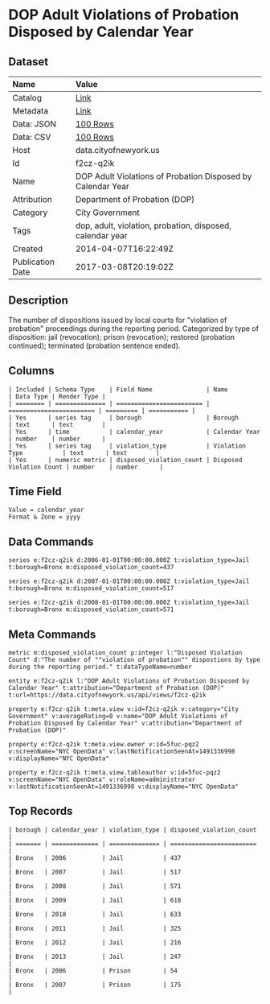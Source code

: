 # DOP Adult Violations of Probation Disposed by Calendar Year

## Dataset

| Name | Value |
| :--- | :---- |
| Catalog | [Link](https://catalog.data.gov/dataset/dop-adult-violations-of-probation-disposed-by-calendar-year-d9e0b) |
| Metadata | [Link](https://data.cityofnewyork.us/api/views/f2cz-q2ik) |
| Data: JSON | [100 Rows](https://data.cityofnewyork.us/api/views/f2cz-q2ik/rows.json?max_rows=100) |
| Data: CSV | [100 Rows](https://data.cityofnewyork.us/api/views/f2cz-q2ik/rows.csv?max_rows=100) |
| Host | data.cityofnewyork.us |
| Id | f2cz-q2ik |
| Name | DOP Adult Violations of Probation Disposed by Calendar Year |
| Attribution | Department of Probation (DOP) |
| Category | City Government |
| Tags | dop, adult, violation, probation, disposed, calendar year |
| Created | 2014-04-07T16:22:49Z |
| Publication Date | 2017-03-08T20:19:02Z |

## Description

The number of dispositions issued by local courts for "violation of probation" proceedings during the reporting period.  Categorized by type of disposition: jail (revocation); prison (revocation); restored (probation continued); terminated (probation sentence ended).

## Columns

```ls
| Included | Schema Type    | Field Name               | Name                     | Data Type | Render Type |
| ======== | ============== | ======================== | ======================== | ========= | =========== |
| Yes      | series tag     | borough                  | Borough                  | text      | text        |
| Yes      | time           | calendar_year            | Calendar Year            | number    | number      |
| Yes      | series tag     | violation_type           | Violation Type           | text      | text        |
| Yes      | numeric metric | disposed_violation_count | Disposed Violation Count | number    | number      |
```

## Time Field

```ls
Value = calendar_year
Format & Zone = yyyy
```

## Data Commands

```ls
series e:f2cz-q2ik d:2006-01-01T00:00:00.000Z t:violation_type=Jail t:borough=Bronx m:disposed_violation_count=437

series e:f2cz-q2ik d:2007-01-01T00:00:00.000Z t:violation_type=Jail t:borough=Bronx m:disposed_violation_count=517

series e:f2cz-q2ik d:2008-01-01T00:00:00.000Z t:violation_type=Jail t:borough=Bronx m:disposed_violation_count=571
```

## Meta Commands

```ls
metric m:disposed_violation_count p:integer l:"Disposed Violation Count" d:"The number of ""violation of probation"" dispostions by type during the reporting period." t:dataTypeName=number

entity e:f2cz-q2ik l:"DOP Adult Violations of Probation Disposed by Calendar Year" t:attribution="Department of Probation (DOP)" t:url=https://data.cityofnewyork.us/api/views/f2cz-q2ik

property e:f2cz-q2ik t:meta.view v:id=f2cz-q2ik v:category="City Government" v:averageRating=0 v:name="DOP Adult Violations of Probation Disposed by Calendar Year" v:attribution="Department of Probation (DOP)"

property e:f2cz-q2ik t:meta.view.owner v:id=5fuc-pqz2 v:screenName="NYC OpenData" v:lastNotificationSeenAt=1491336998 v:displayName="NYC OpenData"

property e:f2cz-q2ik t:meta.view.tableauthor v:id=5fuc-pqz2 v:screenName="NYC OpenData" v:roleName=administrator v:lastNotificationSeenAt=1491336998 v:displayName="NYC OpenData"
```

## Top Records

```ls
| borough | calendar_year | violation_type | disposed_violation_count | 
| ======= | ============= | ============== | ======================== | 
| Bronx   | 2006          | Jail           | 437                      | 
| Bronx   | 2007          | Jail           | 517                      | 
| Bronx   | 2008          | Jail           | 571                      | 
| Bronx   | 2009          | Jail           | 618                      | 
| Bronx   | 2010          | Jail           | 633                      | 
| Bronx   | 2011          | Jail           | 325                      | 
| Bronx   | 2012          | Jail           | 216                      | 
| Bronx   | 2013          | Jail           | 247                      | 
| Bronx   | 2006          | Prison         | 54                       | 
| Bronx   | 2007          | Prison         | 175                      | 
```